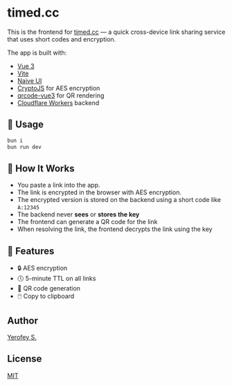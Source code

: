 # timed.cc

This is the frontend for [timed.cc](https://timed.cc) — a quick cross-device link sharing service that uses short codes and encryption.

The app is built with:

- [Vue 3](https://vuejs.org/)
- [Vite](https://vitejs.dev/)
- [Naive UI](https://www.naiveui.com/)
- [CryptoJS](https://www.npmjs.com/package/crypto-js) for AES encryption
- [qrcode-vue3](https://github.com/scopewu/qrcode-vue3) for QR rendering
- [Cloudflare Workers](https://developers.cloudflare.com/workers/) backend

## 🚀 Usage

```bash
bun i
bun run dev
```

## 🔐 How It Works

- You paste a link into the app.
- The link is encrypted in the browser with AES encryption.
- The encrypted version is stored on the backend using a short code like `A:12345`
- The backend never **sees** or **stores the key**
- The frontend can generate a QR code for the link
- When resolving the link, the frontend decrypts the link using the key

## 🧩 Features

- 🔒 AES encryption
- 🕔 5-minute TTL on all links
- 📱 QR code generation
- 🖱️ Copy to clipboard

## Author

[Yerofey S.](https://github.com/yerofey)

## License

[MIT](https://github.com/yerofey/timed.cc/blob/master/LICENSE)
